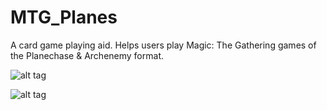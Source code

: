 # MTG_Planes
A card game playing aid. Helps users play Magic: The Gathering games of the Planechase &amp; Archenemy format.


![alt tag](https://c6.staticflickr.com/9/8391/29771126445_aad725a206_k.jpg)



![alt tag](https://c8.staticflickr.com/9/8344/29688723471_065495aab9_z.jpg)
